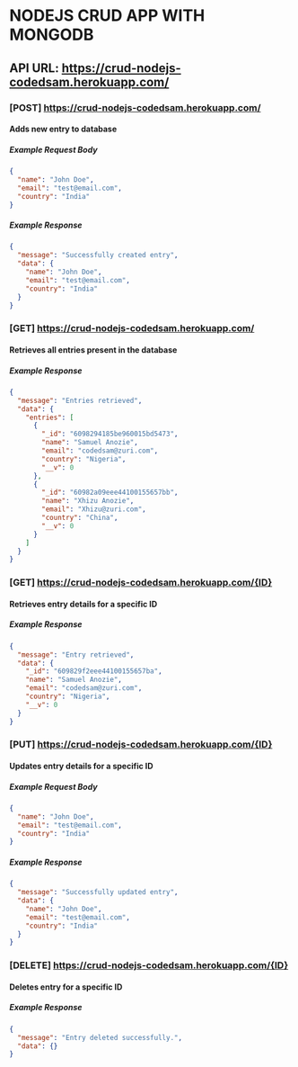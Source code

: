 # NODEJS CRUD APP WITH MONGODB

## API URL: https://crud-nodejs-codedsam.herokuapp.com/

### [POST] https://crud-nodejs-codedsam.herokuapp.com/

#### Adds new entry to database

##### Example Request Body

```json
{
  "name": "John Doe",
  "email": "test@email.com",
  "country": "India"
}
```

##### Example Response

```json
{
  "message": "Successfully created entry",
  "data": {
    "name": "John Doe",
    "email": "test@email.com",
    "country": "India"
  }
}
```

### [GET] https://crud-nodejs-codedsam.herokuapp.com/

#### Retrieves all entries present in the database

##### Example Response

```json
{
  "message": "Entries retrieved",
  "data": {
    "entries": [
      {
        "_id": "6098294185be960015bd5473",
        "name": "Samuel Anozie",
        "email": "codedsam@zuri.com",
        "country": "Nigeria",
        "__v": 0
      },
      {
        "_id": "60982a09eee44100155657bb",
        "name": "Xhizu Anozie",
        "email": "Xhizu@zuri.com",
        "country": "China",
        "__v": 0
      }
    ]
  }
}
```

### [GET] https://crud-nodejs-codedsam.herokuapp.com/{ID}

#### Retrieves entry details for a specific ID

##### Example Response

```json
{
  "message": "Entry retrieved",
  "data": {
    "_id": "609829f2eee44100155657ba",
    "name": "Samuel Anozie",
    "email": "codedsam@zuri.com",
    "country": "Nigeria",
    "__v": 0
  }
}
```

### [PUT] https://crud-nodejs-codedsam.herokuapp.com/{ID}

#### Updates entry details for a specific ID

##### Example Request Body

```json
{
  "name": "John Doe",
  "email": "test@email.com",
  "country": "India"
}
```

##### Example Response

```json
{
  "message": "Successfully updated entry",
  "data": {
    "name": "John Doe",
    "email": "test@email.com",
    "country": "India"
  }
}
```

### [DELETE] https://crud-nodejs-codedsam.herokuapp.com/{ID}

#### Deletes entry for a specific ID

##### Example Response

```json
{
  "message": "Entry deleted successfully.",
  "data": {}
}
```
